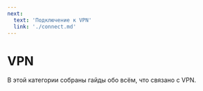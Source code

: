 ```yaml
---
next:
  text: 'Подключение к VPN'
  link: './connect.md'
---
```


# VPN

В этой категории собраны гайды обо всём, что связано с VPN.
